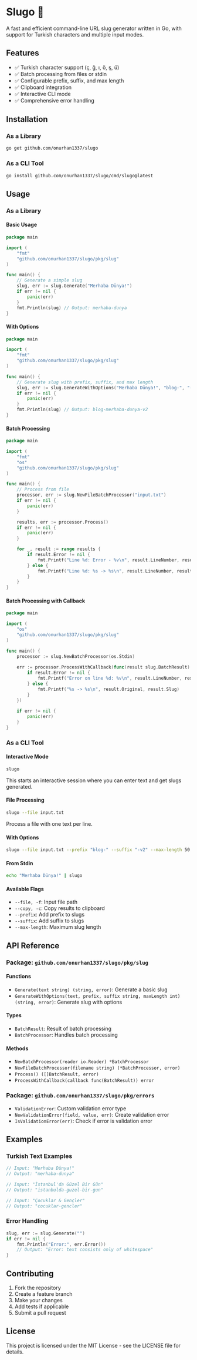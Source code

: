 # Slugo 🐌

A fast and efficient command-line URL slug generator written in Go, with support for Turkish characters and multiple input modes.

## Features

- ✅ Turkish character support (ç, ğ, ı, ö, ş, ü)
- ✅ Batch processing from files or stdin
- ✅ Configurable prefix, suffix, and max length
- ✅ Clipboard integration
- ✅ Interactive CLI mode
- ✅ Comprehensive error handling

## Installation

### As a Library

```bash
go get github.com/onurhan1337/slugo
```

### As a CLI Tool

```bash
go install github.com/onurhan1337/slugo/cmd/slugo@latest
```

## Usage

### As a Library

#### Basic Usage

```go
package main

import (
    "fmt"
    "github.com/onurhan1337/slugo/pkg/slug"
)

func main() {
    // Generate a simple slug
    slug, err := slug.Generate("Merhaba Dünya!")
    if err != nil {
        panic(err)
    }
    fmt.Println(slug) // Output: merhaba-dunya
}
```

#### With Options

```go
package main

import (
    "fmt"
    "github.com/onurhan1337/slugo/pkg/slug"
)

func main() {
    // Generate slug with prefix, suffix, and max length
    slug, err := slug.GenerateWithOptions("Merhaba Dünya!", "blog-", "-v2", 20)
    if err != nil {
        panic(err)
    }
    fmt.Println(slug) // Output: blog-merhaba-dunya-v2
}
```

#### Batch Processing

```go
package main

import (
    "fmt"
    "os"
    "github.com/onurhan1337/slugo/pkg/slug"
)

func main() {
    // Process from file
    processor, err := slug.NewFileBatchProcessor("input.txt")
    if err != nil {
        panic(err)
    }

    results, err := processor.Process()
    if err != nil {
        panic(err)
    }

    for _, result := range results {
        if result.Error != nil {
            fmt.Printf("Line %d: Error - %v\n", result.LineNumber, result.Error)
        } else {
            fmt.Printf("Line %d: %s -> %s\n", result.LineNumber, result.Original, result.Slug)
        }
    }
}
```

#### Batch Processing with Callback

```go
package main

import (
    "os"
    "github.com/onurhan1337/slugo/pkg/slug"
)

func main() {
    processor := slug.NewBatchProcessor(os.Stdin)
    
    err := processor.ProcessWithCallback(func(result slug.BatchResult) {
        if result.Error != nil {
            fmt.Printf("Error on line %d: %v\n", result.LineNumber, result.Error)
        } else {
            fmt.Printf("%s -> %s\n", result.Original, result.Slug)
        }
    })
    
    if err != nil {
        panic(err)
    }
}
```

### As a CLI Tool

#### Interactive Mode

```bash
slugo
```

This starts an interactive session where you can enter text and get slugs generated.

#### File Processing

```bash
slugo --file input.txt
```

Process a file with one text per line.

#### With Options

```bash
slugo --file input.txt --prefix "blog-" --suffix "-v2" --max-length 50 --copy
```

#### From Stdin

```bash
echo "Merhaba Dünya!" | slugo
```

#### Available Flags

- `--file, -f`: Input file path
- `--copy, -c`: Copy results to clipboard
- `--prefix`: Add prefix to slugs
- `--suffix`: Add suffix to slugs
- `--max-length`: Maximum slug length

## API Reference

### Package: `github.com/onurhan1337/slugo/pkg/slug`

#### Functions

- `Generate(text string) (string, error)`: Generate a basic slug
- `GenerateWithOptions(text, prefix, suffix string, maxLength int) (string, error)`: Generate slug with options

#### Types

- `BatchResult`: Result of batch processing
- `BatchProcessor`: Handles batch processing

#### Methods

- `NewBatchProcessor(reader io.Reader) *BatchProcessor`
- `NewFileBatchProcessor(filename string) (*BatchProcessor, error)`
- `Process() ([]BatchResult, error)`
- `ProcessWithCallback(callback func(BatchResult)) error`

### Package: `github.com/onurhan1337/slugo/pkg/errors`

- `ValidationError`: Custom validation error type
- `NewValidationError(field, value, err)`: Create validation error
- `IsValidationError(err)`: Check if error is validation error

## Examples

### Turkish Text Examples

```go
// Input: "Merhaba Dünya!"
// Output: "merhaba-dunya"

// Input: "İstanbul'da Güzel Bir Gün"
// Output: "istanbulda-guzel-bir-gun"

// Input: "Çocuklar & Gençler"
// Output: "cocuklar-gencler"
```

### Error Handling

```go
slug, err := slug.Generate("")
if err != nil {
    fmt.Println("Error:", err.Error())
    // Output: "Error: text consists only of whitespace"
}
```

## Contributing

1. Fork the repository
2. Create a feature branch
3. Make your changes
4. Add tests if applicable
5. Submit a pull request

## License

This project is licensed under the MIT License - see the LICENSE file for details. 